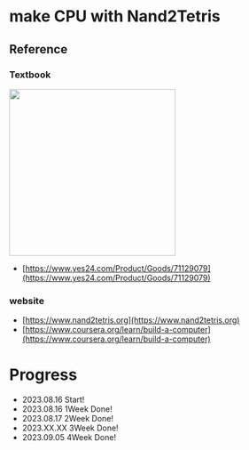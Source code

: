 # make CPU with Nand2Tetris

## Reference

### Textbook
<img src="https://image.yes24.com/goods/71129079/XL" width="300">

- [https://www.yes24.com/Product/Goods/71129079](https://www.yes24.com/Product/Goods/71129079)

### website

- [https://www.nand2tetris.org](https://www.nand2tetris.org)
- [https://www.coursera.org/learn/build-a-computer](https://www.coursera.org/learn/build-a-computer)

# Progress
- 2023.08.16 Start!
- 2023.08.16 1Week Done!
- 2023.08.17 2Week Done!
- 2023.XX.XX 3Week Done!
- 2023.09.05 4Week Done!